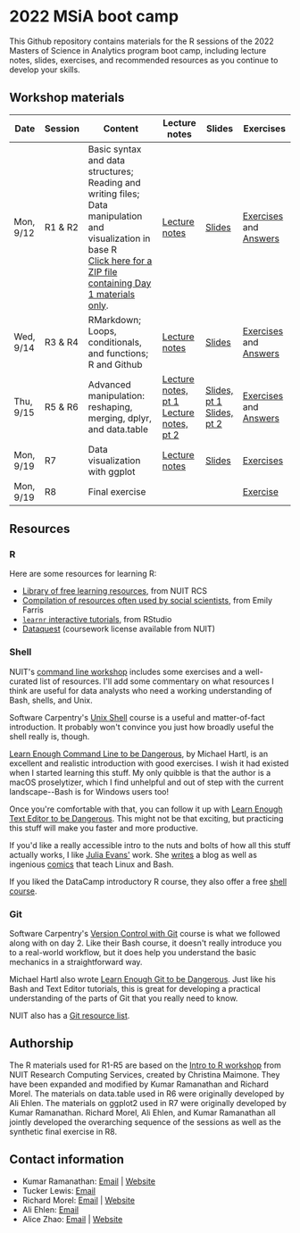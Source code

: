 # 2022 MSiA boot camp

This Github repository contains materials for the R sessions of the 2022 Masters of Science in Analytics program boot camp, including lecture notes, slides, exercises, and recommended resources as you continue to develop your skills.

## Workshop materials

| Date | Session | Content | Lecture notes | Slides | Exercises |
|------|---------|---------|---------------|--------|-----------|
| Mon, 9/12 | R1 & R2 | Basic syntax and data structures; Reading and writing files; Data manipulation and visualization in base R<br>[Click here for a ZIP file containing Day 1 materials only](https://github.com/msia/bootcamp-2022/raw/master/day1_only.zip). | [Lecture notes](https://msia.github.io/bootcamp-2022/lecturenotes/R1-R2_lecturenotes) | [Slides](https://msia.github.io/bootcamp-2022/lectureslides/R1-R2_slides) | [Exercises](https://github.com/MSIA/bootcamp-2022/blob/master/exercises/R1-R2_exercises.R) and [Answers](https://github.com/MSIA/bootcamp-2022/blob/master/exercises/R1-R2_exercises_with_answers.R) |
| Wed, 9/14 | R3 & R4 | RMarkdown; Loops, conditionals, and functions; R and Github | [Lecture notes](https://msia.github.io/bootcamp-2022/lecturenotes/R3-R4_lecturenotes) | [Slides](https://msia.github.io/bootcamp-2022/lectureslides/R3-R4_slides) | [Exercises](https://github.com/MSIA/bootcamp-2022/blob/master/exercises/R3-R4_exercises_no_answers.html) and [Answers](https://github.com/MSIA/bootcamp-2022/blob/master/exercises/R3-R4_exercises_with_answers.html) |
| Thu, 9/15 | R5 & R6 | Advanced manipulation: reshaping, merging, dplyr, and data.table | [Lecture notes, pt 1](https://msia.github.io/bootcamp-2022/lecturenotes/R5_lecturenotes)<br />[Lecture notes, pt 2](https://msia.github.io/bootcamp-2022/lecturenotes/R6_lecturenotes) | [Slides, pt 1](https://msia.github.io/bootcamp-2022/lectureslides/R5_slides)<br />[Slides, pt 2](https://msia.github.io/bootcamp-2022/lectureslides/R6_slides) | [Exercises](https://github.com/MSIA/bootcamp-2022/blob/master/exercises/R5-R6_exercises_no_answers.html) and [Answers](https://github.com/MSIA/bootcamp-2022/blob/master/exercises/R5-R6_exercises_with_answers.html) |
| Mon, 9/19 | R7 | Data visualization with ggplot | [Lecture notes](https://msia.github.io/bootcamp-2022/lecturenotes/R7_lecturenotes) | [Slides](https://msia.github.io/bootcamp-2022/lectureslides/R7_slides) | [Exercises](https://github.com/MSIA/bootcamp-2022/blob/master/exercises/R7_exercises.md) |
| Mon, 9/19 | R8 | Final exercise | | | [Exercise](https://github.com/MSIA/bootcamp-2022/blob/master/exercises/R8_final-exercise-instructions.md) |

## Resources

### R

Here are some resources for learning R:

-   [Library of free learning resources](https://sites.northwestern.edu/researchcomputing/category/learning-resources/), from NUIT RCS
-   [Compilation of resources often used by social scientists](https://efarristcu.medium.com/teaching-myself-r-c03c52361bed), from Emily Farris
-   [`learnr` interactive tutorials](https://rstudio.github.io/learnr/), from RStudio
-   [Dataquest](https://www.it.northwestern.edu/research/campus-events/data-camp.html) (coursework license available from NUIT)

### Shell

NUIT's [command line workshop](https://github.com/nuitrcs/commandlineworkshop) includes some exercises and a well-curated list of resources. I'll add some commentary on what resources I think are useful for data analysts who need a working understanding of Bash, shells, and Unix.

Software Carpentry's [Unix Shell](http://swcarpentry.github.io/shell-novice/) course is a useful and matter-of-fact introduction. It probably won't convince you just how broadly useful the shell really is, though.

[Learn Enough Command Line to be Dangerous](https://www.learnenough.com/command-line-tutorial), by Michael Hartl, is an excellent and realistic introduction with good exercises. I wish it had existed when I started learning this stuff. My only quibble is that the author is a macOS proselytizer, which I find unhelpful and out of step with the current landscape--Bash is for Windows users too!

Once you're comfortable with that, you can follow it up with [Learn Enough Text Editor to be Dangerous](https://www.learnenough.com/text-editor-tutorial). This might not be that exciting, but practicing this stuff will make you faster and more productive.

If you'd like a really accessible intro to the nuts and bolts of how all this stuff actually works, I like [Julia Evans'](https://twitter.com/b0rk) work. She [writes](https://jvns.ca/) a blog as well as ingenious [comics](https://twitter.com/i/moments/1026078161115729920) that teach Linux and Bash.

If you liked the DataCamp introductory R course, they also offer a free [shell course](https://www.datacamp.com/courses/introduction-to-shell-for-data-science).

### Git

Software Carpentry's [Version Control with Git](http://swcarpentry.github.io/git-novice/) course is what we followed along with on day 2. Like their Bash course, it doesn't really introduce you to a real-world workflow, but it does help you understand the basic mechanics in a straightforward way.

Michael Hartl also wrote [Learn Enough Git to be Dangerous](https://www.learnenough.com/git-tutorial). Just like his Bash and Text Editor tutorials, this is great for developing a practical understanding of the parts of Git that you really need to know.

NUIT also has a [Git resource list](https://github.com/nuitrcs/gitworkshop).

## Authorship

The R materials used for R1-R5 are based on the [Intro to R workshop](https://github.com/nuitrcs/r_intro_june2018) from NUIT Research Computing Services, created by Christina Maimone. They have been expanded and modified by Kumar Ramanathan and Richard Morel. The materials on data.table used in R6 were originally developed by Ali Ehlen. The materials on ggplot2 used in R7 were originally developed by Kumar Ramanathan. Richard Morel, Ali Ehlen, and Kumar Ramanathan all jointly developed the overarching sequence of the sessions as well as the synthetic final exercise in R8.

## Contact information

-   Kumar Ramanathan: [Email](mailto:kumar.ramanathan@u.northwestern.edu) \| [Website](http://www.kumar.fyi)
-   Tucker Lewis: [Email](mailto:matthewlewis2018@u.northwestern.edu)
-   Richard Morel: [Email](mailto:richard.morel@u.northwestern.edu) \| [Website](http://ramorel.github.io)
-   Ali Ehlen: [Email](mailto:AnnalieseEhlen2020@u.northwestern.edu)
-   Alice Zhao: [Email](mailto:alicezhao2013@u.northwestern.edu) \| [Website](http://adashofdata.com)
